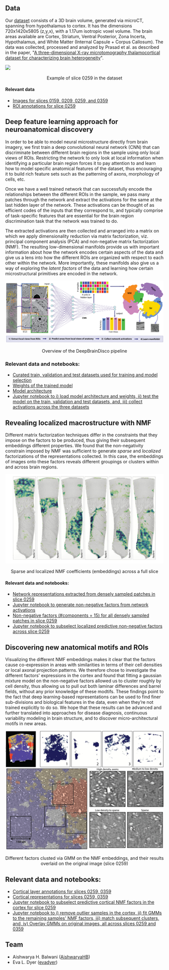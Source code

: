 ## Data

Our <a href = "http://bossdb.org/project/prasad2020" target = "_blank">dataset</a> consists of a 3D brain volume, generated via microCT, spanning from hypothalamus to cortex. It has the dimensions 720x1420x5805 (z,y,x), with a 1.17um isotropic voxel volume. The brain areas available are Cortex, Striatum, Ventral Posterior, Zona Incerta, Hypothalamus, and White Matter (Internal Capsule + Corpus Callosum).
The data was collected, processed and analyzed by Prasad et al. as described in the paper, "<a href="http://bossdb.org/project/prasad2020" target="_blank">A three-dimensional X-ray microtomography thalamocortical dataset for characterizing brain heterogeneity</a>".

![](/images/png_259.png)
<div align="center">Example of slice 0259 in the dataset</div>

#### Relevant data
- <a href="https://www.dropbox.com/s/n0tkvx1gsk57vky/img_slices.zip?dl=0" target="_blank">Images for slices 0159, 0209, 0259, and 0359</a>
- <a href="https://www.dropbox.com/s/ltrtoo4c02f7412/usual_order_annos_noTRN_0259.npy?dl=0" target="_blank">ROI annotations for slice 0259</a>

## Deep feature learning approach for neuroanatomical discovery

In order to be able to model neural microstructure directly from brain imagery, we first train a deep convolutional neural network (CNN) that can discriminate between different brain regions in the sample using only local views of ROIs. Restricting the network to only look at local information when identifying a particular brain region forces it to pay attention to and learn how to model specific anatomical features of the dataset, thus encouraging it to build rich feature sets such as the patterning of axons, morphology of cells, etc.

Once we have a well trained network that can successfully encode the relationships between the different ROIs in the sample, we pass many patches through the network and extract the activations for the same at the last hidden layer of the network. These activations can be thought of as efficient codes of the inputs that they correspond to, and typically comprise of task-specific features that are essential for the brain region discrimination task that the network was trained to do.

The extracted activations are then collected and arranged into a matrix on which we apply dimensionality reduction via matrix factorization, viz. principal component analysis (PCA) and non-negative matrix factorization (NMF). The resulting low-dimensional manifolds provide us with important information about how the network encodes certain aspects of the data and give us a lens into how the different ROIs are organized with respect to each other within the network. More importantly, these manifolds also give us a way of exploring the _latent factors_ of the data and learning how certain microstructural primitives are encoded in the network.

![](/images/overview_DeepBrainDisco.png)
<div align="center">Overview of the DeepBrainDisco pipeline</div>

### Relevant data and notebooks:
- <a href="https://www.dropbox.com/s/vtiyl8sq4wxpa64/Data_Subset2.zip?dl=0" target="_blank">Curated train, validation and test datasets used for training and model selection</a>
- <a href="https://www.dropbox.com/s/q51rgk69cz90jn0/cnn_weights.pt?dl=0" target="_blank">Weights of the trained model</a>
- <a href="https://github.com/nerdslab/deepbraindisco/blob/master/architecture.py" target="_blank">Model architecture</a>
- <a href="https://github.com/nerdslab/deepbraindisco/blob/master/notebooks/extract_activations_train_val_test.ipynb" target="_blank">Jupyter notebook to i) load model architecture and weights, ii) test the model on the train, validation and test datasets, and, iii) collect activations across the three datasets</a>

## Revealing localized macrostructure with NMF

Different matrix factorization techniques differ in the constraints that they impose on the factors to be produced, thus giving their subsequent embeddings different properties. We found that the non-negativity constrain imposed by NMF was sufficient to generate *sparse* and *localized* factorizations of the representations collected. In this case, the embeddings of images onto these factors reveals different groupings or clusters within and across brain regions.

![](/images/resized_rot_factors.png)
<div align="center">Sparse and localized NMF coefficients (embeddings) across a full slice</div>

#### Relevant data and notebooks:
- <a href="" target="_blank">Network representations extracted from densely sampled patches in slice 0259</a>
- <a href="" target="_blank">Jupyter notebook to generate non-negative factors from network activations</a>
- <a href="" target="_blank">Non-negative factors (#components = 15) for all densely sampled patches in slice 0259</a>
- <a href="" target="_blank">Jupyter notebook to subselect localized predictive non-negative factors across slice 0259</a>

## Discovering new anatomical motifs and ROIs

Visualizing the different NMF embeddings makes it clear that the factors cause co-expression in areas with similarities in terms of their cell densities or local axonal projection patterns. We therefore chose to investigate the different factors' expressions in the cortex and found that fitting a gaussian mixture model on the non-negative factors allowed us to cluster roughly by cell density, thus allowing us to pull out both laminar differences and barrel fields, without any prior knowledge of these modtifs. These findings point to the fact that deep learning-based representations can be used to find finer sub-divisions and biological features in the data, even when they’re not trained explicitly to do so. We hope that  these results can be advanced and further translated into approaches for disease diagnosis, continuous variability modeling in brain structure, and to discover micro-architectural motifs in new areas.

![](/images/fig5_edits_combo_jpg.jpg)
<div align="center">Different factors clusted via GMM on the NMF embeddings, and their results overlaid on the original image (slice 0259)</div>

## Relevant data and notebooks:
- <a href="https://www.dropbox.com/sh/psr95swt7ipaxrp/AAAbB-14dEGFfm5HtSPuh3YZa?dl=0" target="_blank">Cortical layer annotations for slices 0259, 0359</a>
- <a href="https://www.dropbox.com/sh/pw0vadyuymemiye/AACGMiuXqogZLDlrRK937KVKa?dl=0" target="_blank">Cortical representations for slices 0259, 0359</a>
- <a href="" target="_blank">Jupyter notebook to subselect predictive cortical NMF factors in the cortex for slice 0259</a>
- <a href="" target="_blank">Jupyter notebook to i) remove outlier samples in the cortex, ii) fit GMMs to the remaining samples' NMF factors, iii) match subsequent clusters, and, iv) Overlay GMMs on original images, all across slices 0259 and 0359</a>

## Team
- Aishwarya H. Balwani ([AishwaryaHB](https://github.com/AishwaryaHB))
- Eva L. Dyer ([evadyer](https://github.com/evadyer))

